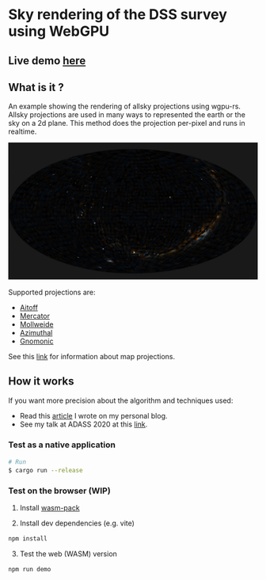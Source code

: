 # Sky rendering of the DSS survey using WebGPU

## Live demo [here](https://bmatthieu3.github.io/sky_rendering_wgpu/index.html)

## What is it ?

An example showing the rendering of allsky projections using wgpu-rs.
Allsky projections are used in many ways to represented the earth or the sky on a 2d plane.
This method does the projection per-pixel and runs in realtime.

![Aitoff projection rendering of the sky](./screenshot.png)

Supported projections are:
* [Aitoff](https://en.wikipedia.org/wiki/Aitoff_projection)
* [Mercator](https://en.wikipedia.org/wiki/Mercator_projection)
* [Mollweide](https://en.wikipedia.org/wiki/Mollweide_projection)
* [Azimuthal](https://en.wikipedia.org/wiki/Azimuthal_equidistant_projection)
* [Gnomonic](https://en.wikipedia.org/wiki/Gnomonic_projection)

See this [link](https://en.wikipedia.org/wiki/List_of_map_projections) for information about map projections.

## How it works

If you want more precision about the algorithm and techniques used:
* Read this [article](https://bmatthieu3.github.io/posts/allskyrendering/) I wrote on my personal blog.
* See my talk at ADASS 2020 at this [link](https://www.youtube.com/watch?v=TILtJOiiRoc).

### Test as a native application

```sh
# Run
$ cargo run --release
```

### Test on the browser (WIP)

1. Install [wasm-pack](https://rustwasm.github.io/wasm-pack/installer/)

2. Install dev dependencies (e.g. vite)

```sh
npm install
```

3. Test the web (WASM) version

```sh
npm run demo
```
